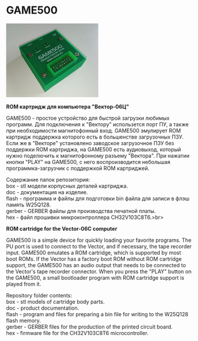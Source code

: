 # GAME500

<img src="game500.jpg" alt="GAME500">

<b>ROM картридж для компьютера "Вектор-06Ц"</b>

GAME500 - простое устройство для быстрой загрузки любимых программ. Для подключения к "Вектору" использется порт ПУ, а также при необходимости
магнитофонный вход. GAME500 эмулирует ROM картридж поддержка которого есть в большенстве загрузочных ПЗУ. Если же в "Векторе" установлено
заводское загрузочное ПЗУ без поддержки ROM картриджа, на GAME500 есть аудиовыход, который нужно поделючить к магнитофонному разъему "Вектора".
При нажатии кнопки "PLAY" на GAME500, с него воспроизводится небольшая программка-загрузчик с поддержкой ROM картриджей.

Содержание папок репозитория:<br>
box - stl модели корпусных деталей картриджа.<br>
doc - документация на изделие.<br>
flash - программа и файлы для подготовки bin файла для записи в флэш память W25Q128.<br>
gerber - GERBER файлы для производства печатной платы.<br>
hex - файл прошивки микроконтроллера CH32V103C8T6.>br>

<b>ROM cartridge for the Vector-06C computer</b>

GAME500 is a simple device for quickly loading your favorite programs. The PU port is used to connect to the Vector, and if necessary,
the tape recorder input. GAME500 emulates a ROM cartridge, which is supported by most boot ROMs. If the Vector has a factory boot ROM without
ROM cartridge support, the GAME500 has an audio output that needs to be connected to the Vector's tape recorder connector.
When you press the "PLAY" button on the GAME500, a small bootloader program with ROM cartridge support is played from it.

Repository folder contents:<br>
box - stl models of cartridge body parts.<br>
doc - product documentation.<br>
flash - program and files for preparing a bin file for writing to the W25Q128 flash memory.<br>
gerber - GERBER files for the production of the printed circuit board.<br>
hex - firmware file for the CH32V103C8T6 microcontroller.<br>


